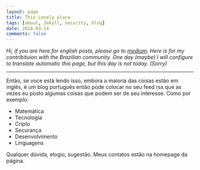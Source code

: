 ```yaml
---
layout: page
title: This Lonely place
tags: [about, Jekyll, security, blog]
date: 2018-03-14
comments: false
---
```

    
*Hi, if you are here for english posts, please go to [medium](https://medium.com/@pmdragon).*
*Here is for my contribituion with the Brazilian community.*
*One day (maybe) I will configure to translate automatic this page, but this day is not today. (Sorry)*

---

Então, se voce está lendo isso, embora a maioria das coisas estão em inglês, é um blog português então pode colocar no seu feed rss que as vezes eu posto algumas coisas que podem ser de seu interesse.
Como por exemplo:

* Matemática
* Tecnologia
* Cripto
* Securança
* Desenvolvimento
* Linguagens

Qualquer dúvida, elogio, sugestão. Meus contatos estão na homepage da página. 

